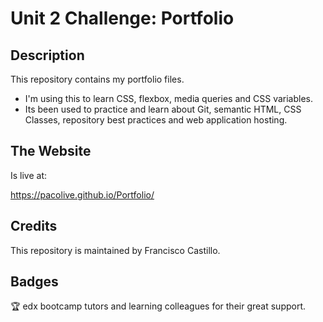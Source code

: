 # Unit 2 Challenge: Portfolio

## Description

This repository contains my portfolio files.

- I'm using this to learn CSS, flexbox, media queries and CSS variables.
- Its been used to practice and learn about Git, semantic HTML, CSS Classes, repository best practices and web application hosting.

## The Website

Is live at:

https://pacolive.github.io/Portfolio/

## Credits

This repository is maintained by Francisco Castillo.

## Badges

🏆 edx bootcamp tutors and learning colleagues for their great support.
